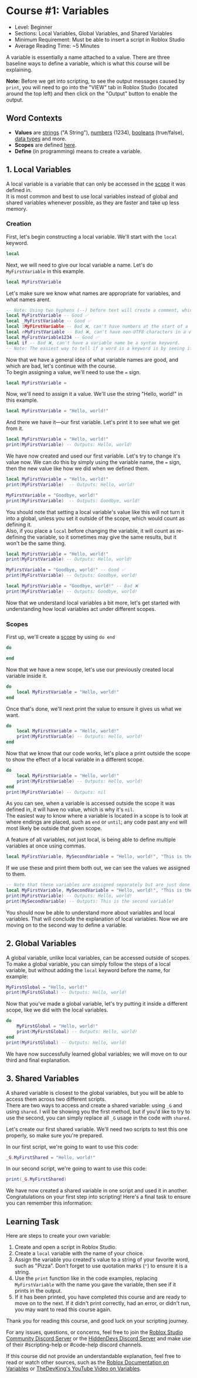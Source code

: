 # Course #1: Variables
- Level: Beginner
- Sections: Local Variables, Global Variables, and Shared Variables
- Minimum Requirement: Must be able to insert a script in Roblox Studio
- Average Reading Time: ~5 Minutes

A variable is essentially a name attached to a value. There are three baseline ways to define a variable, which is what this course will be explaining.

**Note:** Before we get into scripting, to see the output messages caused by `print`, you will need to go into the "VIEW" tab in Roblox Studio (located around the top left) and then click on the "Output" button to enable the output.

## Word Contexts
- **Values** are [strings](https://create.roblox.com/docs/luau/strings) ("A String"), [numbers](https://create.roblox.com/docs/luau/numbers) (1234), [booleans](https://create.roblox.com/docs/luau/booleans) (true/false), [data types](https://create.roblox.com/docs/reference/engine/datatypes) and more.
- **Scopes** are defined [here](https://create.roblox.com/docs/luau/scope).
- **Define** (in programming) means to create a variable.

## 1. Local Variables
A local variable is a variable that can only be accessed in the [scope](https://create.roblox.com/docs/luau/scope) it was defined in.
<br>It is most common and best to use local variables instead of global and shared variables whenever possible, as they are faster and take up less memory.
### Creation
First, let's begin constructing a local variable. We'll start with the `local` keyword.
```lua
local
```
Next, we will need to give our local variable a name. Let's do `MyFirstVariable` in this example.
```lua
local MyFirstVariable
```
Let's make sure we know what names are appropriate for variables, and what names arent.
```lua
-- Note: Using two hyphens (--) before text will create a comment, which will not be seen when the code is running.
local MyFirstVariable -- Good ✅
local _MyFirstVariable -- Good ✅
local 1MyFirstVariable -- Bad ❌, can't have numbers at the start of a variable name.
local 🔥MyFirstVariable -- Bad ❌, can't have non-UTF8 characters in a variable name.
local MyFirstVariable1234 -- Good ✅
local if -- Bad ❌, can't have a variable name be a syntax keyword.
-- Note: The easiest way to tell if a word is a keyword is by seeing if their color differs from other variable names.
```
Now that we have a general idea of what variable names are good, and which are bad, let's continue with the course.
<br>To begin assigning a value, we'll need to use the `=` sign.
```lua
local MyFirstVariable =
```
Now, we'll need to assign it a value. We'll use the string "Hello, world!" in this example.
```lua
local MyFirstVariable = "Hello, world!"
```
And there we have it—our first variable. Let's print it to see what we get from it.
```lua
local MyFirstVariable = "Hello, world!"
print(MyFirstVariable) -- Outputs: Hello, world!
```
We have now created and used our first variable. Let's try to change it's value now.
We can do this by simply using the variable name, the `=` sign, then the new value like how we did when we defined them.
```lua
local MyFirstVariable = "Hello, world!"
print(MyFirstVariable)  -- Outputs: Hello, world!

MyFirstVariable = "Goodbye, world!"
print(MyFirstVariable)  -- Outputs: Goodbye, world!
```
You should note that setting a local variable's value like this will not turn it into a global, unless you set it outside of the scope, which would count as defining it.
<br>Also, if you place a `local` before changing the variable, it will count as re-defining the variable, so it sometimes may give the same results, but it won't be the same thing.
```lua
local MyFirstVariable = "Hello, world!"
print(MyFirstVariable) -- Outputs: Hello, world!

MyFirstVariable = "Goodbye, world!" -- Good ✅
print(MyFirstVariable) -- Outputs: Goodbye, world!

local MyFirstVariable = "Goodbye, world!" -- Bad ❌
print(MyFirstVariable) -- Outputs: Goodbye, world!
```
Now that we understand local variables a bit more, let's get started with understanding how local variables act under different scopes.
### Scopes
First up, we'll create a [scope](https://create.roblox.com/docs/luau/scope) by using `do end`
```lua
do

end
```
Now that we have a new scope, let's use our previously created local variable inside it.
```lua
do
    local MyFirstVariable = "Hello, world!"
end
```
Once that's done, we'll next print the value to ensure it gives us what we want.
```lua
do
    local MyFirstVariable = "Hello, world!"
    print(MyFirstVariable) -- Outputs: Hello, world!
end
```
Now that we know that our code works, let's place a print outside the scope to show the effect of a local variable in a different scope.
```lua
do
    local MyFirstVariable = "Hello, world!"
    print(MyFirstVariable) -- Outputs: Hello, world!
end
print(MyFirstVariable) -- Outputs: nil
```
As you can see, when a variable is accessed outside the scope it was defined in, it will have no value, which is why it's `nil`.
<br>The easiest way to know where a variable is located in a scope is to look at where endings are placed, such as `end` or `until`; any code past any `end` will most likely be outside that given scope.

A feature of all variables, not just local, is being able to define multiple variables at once using commas.
```lua
local MyFirstVariable, MySecondVariable = "Hello, world!", "This is the second variable!"
```
If we use these and print them both out, we can see the values we assigned to them.
```lua
-- Note that these variables are assigned separately but are just done at once.
local MyFirstVariable, MySecondVariable = "Hello, world!", "This is the second variable!"
print(MyFirstVariable) -- Outputs: Hello, world!
print(MySecondVariable) -- Outputs: This is the second variable!
```
You should now be able to understand more about variables and local variables.
That will conclude the explanation of local variables. Now we are moving on to the second way to define a variable.
## 2. Global Variables
A global variable, unlike local variables, can be accessed outside of scopes.
To make a global variable, you can simply follow the steps of a local variable, but without adding the `local` keyword before the name, for example:
```lua
MyFirstGlobal = "Hello, world!"
print(MyFirstGlobal) -- Outputs: Hello, world!
```
Now that you've made a global variable, let's try putting it inside a different scope, like we did with the local variables.
```lua
do
    MyFirstGlobal = "Hello, world!"
    print(MyFirstGlobal) -- Outputs: Hello, world!
end
print(MyFirstGlobal) -- Outputs: Hello, world!
```
We have now successfully learned global variables; we will move on to our third and final explanation.
## 3. Shared Variables
A shared variable is closest to the global variables, but you will be able to access them across two different scripts.
<br>There are two ways to access and create a shared variable: using `_G` and using `shared`. I will be showing you the first method, but if you'd like to try to use the second, you can simply replace all `_G` usage in the code with `shared`.

Let's create our first shared variable. We'll need two scripts to test this one properly, so make sure you're prepared.

In our first script, we're going to want to use this code:
```lua
_G.MyFirstShared = "Hello, world!"
```
In our second script, we're going to want to use this code:
```lua
print(_G.MyFirstShared)
```
We have now created a shared variable in one script and used it in another.
<br>Congratulations on your first step into scripting! Here's a final task to ensure you can remember this information:
## Learning Task
Here are steps to create your own variable:
1. Create and open a script in Roblox Studio.
2. Create a `local` variable with the name of your choice.
3. Assign the variable you created's value to a string of your favorite word, such as "Pizza". Don't forget to use quotation marks (`"`) to ensure it is a string.
4. Use the `print` function like in the code examples, replacing `MyFirstVariable` with the name you gave the variable, then see if it prints in the output.
5. If it has been printed, you have completed this course and are ready to move on to the next. If it didn't print correctly, had an error, or didn't run, you may want to read this course again.

Thank you for reading this course, and good luck on your scripting journey. 

For any issues, questions, or concerns, feel free to join the [Roblox Studio Community Discord Server](https://discord.gg/robloxstudio) or the [HiddenDevs Discord Server](https://discord.gg/hd) and make use of their #scripting-help or #code-help discord channels.

If this course did not provide an understandable explanation, feel free to read or watch other sources, such as the [Roblox Documentation on Variables](https://create.roblox.com/docs/luau/variables) or [TheDevKing's YouTube Video on Variables](https://www.youtube.com/watch?v=0Dc2dCYoxxs).
